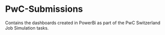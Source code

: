 # PwC-Submissions
Contains the dashboards created in PowerBi as part of the PwC Switzerland Job Simulation tasks.

